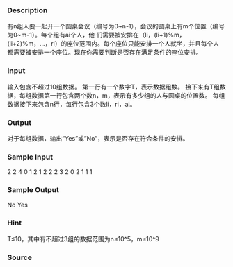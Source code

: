 
### Description

有n组人要一起开一个圆桌会议（编号为0~n-1），会议的圆桌上有m个位置（编号为0~m-1）。每个组有ai个人，他
们需要被安排在（li，(li+1)%m，(li+2)%m，…，ri）的座位范围内。每个座位只能安排一个人就坐，并且每个人
都需要被安排一个座位。现在你需要判断是否存在满足条件的座位安排。

### Input
输入包含不超过10组数据。
第一行有一个数字T，表示数据组数。
接下来有T组数据，每组数据第一行包含两个数n，m，表示有多少组的人与圆桌的位置数。
每组数据接下来包含n行，每行包含3个数li，ri，ai。
### Output
对于每组数据，输出”Yes”或”No”，表示是否存在符合条件的安排。
### Sample Input
2
2 4
0 1 2
1 2 2
2 3
2 0 2
1 1 1


### Sample Output
No
Yes

### Hint
T≤10，其中有不超过3组的数据范围为n≤10^5，m≤10^9
### Source
